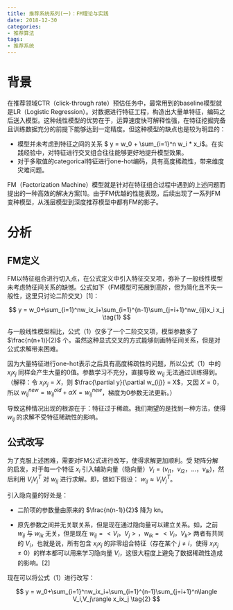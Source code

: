 ```yaml
---
title: 推荐系统系列(一)：FM理论与实践
date: 2018-12-30
categories:
- 推荐算法
tags:
- 推荐系统
---
```


# 背景

在推荐领域CTR（click-through rate）预估任务中，最常用到的baseline模型就是LR（Logistic Regression）。对数据进行特征工程，构造出大量单特征，编码之后送入模型。这种线性模型的优势在于，运算速度快可解释性强，在特征挖掘完备且训练数据充分的前提下能够达到一定精度。但这种模型的缺点也是较为明显的：

<!-- more -->

* 模型并未考虑到特征之间的关系 $ y = w_0 + \sum_{i=1}^n w_i * x_i$。在实践经验中，对特征进行交叉组合往往能够更好地提升模型效果。  
* 对于多取值的categorical特征进行one-hot编码，具有高度稀疏性，带来维度灾难问题。

FM（Factorization Machine）模型就是针对在特征组合过程中遇到的上述问题而提出的一种高效的解决方案[1]。由于FM优越的性能表现，后续出现了一系列FM变种模型，从浅层模型到深度推荐模型中都有FM的影子。

# 分析

## FM定义

FM以特征组合进行切入点，在公式定义中引入特征交叉项，弥补了一般线性模型未考虑特征间关系的缺憾。公式如下（FM模型可拓展到高阶，但为简化且不失一般性，这里只讨论二阶交叉）[1]：

$$ y = w_0+\sum_{i=1}^nw_ix_i+\sum_{i=1}^{n-1}\sum_{j=i+1}^nw_{ij}x_i x_j \tag{1} $$

与一般线性模型相比，公式（1）仅多了一个二阶交叉项，模型参数多了 $\frac{n(n+1)}{2}$ 个。虽然这种显式交叉的方式能够刻画特征间关系，但是对公式求解带来困难。

因为大量特征进行one-hot表示之后具有高度稀疏性的问题，所以公式（1）中的 $x_i x_j$ 同样会产生大量的0值。参数学习不充分，直接导致 $w_{ij}$ 无法通过训练得到。（解释：令 $x_i x_j = X$，则 $\frac{\partial y}{\partial w_{ij}} = X$，又因 $X = 0$，所以 $w_{ij}^{new} = w_{ij}^{old} + \alpha X = w_{ij}^{new}$，梯度为0参数无法更新。）

导致这种情况出现的根源在于：特征过于稀疏。我们期望的是找到一种方法，使得 $w_{ij}$ 的求解不受特征稀疏性的影响。

## 公式改写

为了克服上述困难，需要对FM公式进行改写，使得求解更加顺利。受 矩阵分解 的启发，对于每一个特征 $x_i$ 引入辅助向量（隐向量）$V_i = (v_{i1}，v_{i2}，...，v_{ik})$，然后利用 $V_i V_j^T$ 对 $w_{ij}$ 进行求解。即，做如下假设： $w_{ij} \approx V_i V_j^T$。

引入隐向量的好处是：

* 二阶项的参数量由原来的 $\frac{n(n-1)}{2}$ 降为 kn。

* 原先参数之间并无关联关系，但是现在通过隐向量可以建立关系。如，之前 $w_{ij}$ 与 $w_{ik}$ 无关，但是现在 $w_{ij} = <V_i，V_j>，w_{ik} = <V_i，V_k>$ 两者有共同的 $V_i$，也就是说，所有包含 $x_i x_j$ 的非零组合特征（存在某个 $j \neq i$，使得 $x_i x_j \neq 0$）的样本都可以用来学习隐向量 $V_i$，这很大程度上避免了数据稀疏性造成的影响。[2]

现在可以将公式（1）进行改写：

$$ y = w_0+\sum_{i=1}^nw_ix_i+\sum_{i=1}^{n-1}\sum_{j=i+1}^n\langle V_i,V_j\rangle x_ix_j \tag{2} $$


